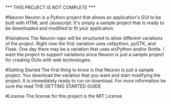 *** THIS PROJECT IS NOT COMPLETE ***

#Neuron
Neuron is a Python project that allows an application's GUI to be built with HTML and Javascript.
It's simply a sample project that is ready to be downloaded and modified to fit your application.

#Variations
The Neuron repo will be structured to allow different variations of the project. Right now the first variation uses cefpython, pyGTK, and Flask. One day there may be a variation that uses wxPython and/or Bottle. I want the project to support variations since Neuron is just a sample project for creating GUIs with web technologies.

#Getting Started
The first thing to know is that Neuron is just a sample project. You download the variation that you want and start modifying the project. It is immediately ready to run on download.
For more information be sure the read THE GETTING STARTED GUIDE

#License
The license for this project is the MIT License